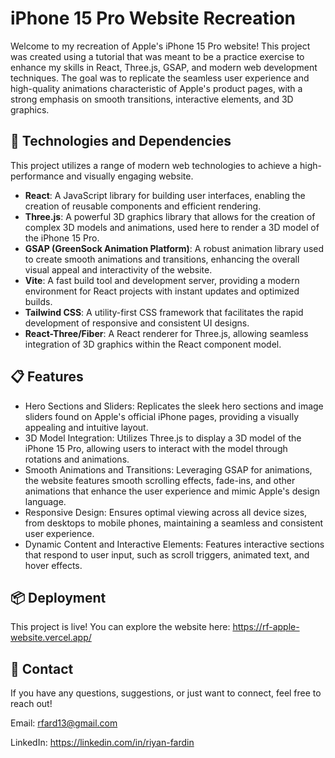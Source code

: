 # **iPhone 15 Pro Website Recreation**

Welcome to my recreation of Apple's iPhone 15 Pro website! This project was created using a tutorial that was meant to be a practice exercise to enhance my skills in React, Three.js, GSAP, and modern web development techniques. The goal was to replicate the seamless user experience and high-quality animations characteristic of Apple's product pages, with a strong emphasis on smooth transitions, interactive elements, and 3D graphics.

## 🚀 **Technologies and Dependencies**

This project utilizes a range of modern web technologies to achieve a high-performance and visually engaging website.

- **React**: A JavaScript library for building user interfaces, enabling the creation of reusable components and efficient rendering.
- **Three.js**: A powerful 3D graphics library that allows for the creation of complex 3D models and animations, used here to render a 3D model of the iPhone 15 Pro.
- **GSAP (GreenSock Animation Platform)**: A robust animation library used to create smooth animations and transitions, enhancing the overall visual appeal and interactivity of the website.
- **Vite**: A fast build tool and development server, providing a modern environment for React projects with instant updates and optimized builds.
- **Tailwind CSS**: A utility-first CSS framework that facilitates the rapid development of responsive and consistent UI designs.
- **React-Three/Fiber**: A React renderer for Three.js, allowing seamless integration of 3D graphics within the React component model.

## 📋 **Features**
- Hero Sections and Sliders: Replicates the sleek hero sections and image sliders found on Apple's official iPhone pages, providing a visually appealing and intuitive layout.
- 3D Model Integration: Utilizes Three.js to display a 3D model of the iPhone 15 Pro, allowing users to interact with the model through rotations and animations.
- Smooth Animations and Transitions: Leveraging GSAP for animations, the website features smooth scrolling effects, fade-ins, and other animations that enhance the user experience and mimic Apple's design language.
- Responsive Design: Ensures optimal viewing across all device sizes, from desktops to mobile phones, maintaining a seamless and consistent user experience.
- Dynamic Content and Interactive Elements: Features interactive sections that respond to user input, such as scroll triggers, animated text, and hover effects.

## 📦 **Deployment**
This project is live! You can explore the website here: https://rf-apple-website.vercel.app/

## 📧 **Contact**
If you have any questions, suggestions, or just want to connect, feel free to reach out! 

Email: rfard13@gmail.com 

LinkedIn: https://linkedin.com/in/riyan-fardin